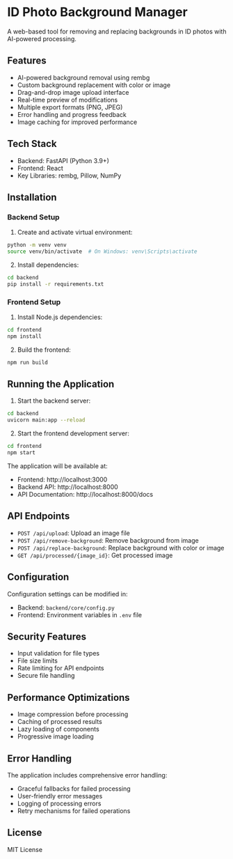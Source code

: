 # ID Photo Background Manager

A web-based tool for removing and replacing backgrounds in ID photos with AI-powered processing.

## Features

- AI-powered background removal using rembg
- Custom background replacement with color or image
- Drag-and-drop image upload interface
- Real-time preview of modifications
- Multiple export formats (PNG, JPEG)
- Error handling and progress feedback
- Image caching for improved performance

## Tech Stack

- Backend: FastAPI (Python 3.9+)
- Frontend: React
- Key Libraries: rembg, Pillow, NumPy

## Installation

### Backend Setup

1. Create and activate virtual environment:
```bash
python -m venv venv
source venv/bin/activate  # On Windows: venv\Scripts\activate
```

2. Install dependencies:
```bash
cd backend
pip install -r requirements.txt
```

### Frontend Setup

1. Install Node.js dependencies:
```bash
cd frontend
npm install
```

2. Build the frontend:
```bash
npm run build
```

## Running the Application

1. Start the backend server:
```bash
cd backend
uvicorn main:app --reload
```

2. Start the frontend development server:
```bash
cd frontend
npm start
```

The application will be available at:
- Frontend: http://localhost:3000
- Backend API: http://localhost:8000
- API Documentation: http://localhost:8000/docs

## API Endpoints

- `POST /api/upload`: Upload an image file
- `POST /api/remove-background`: Remove background from image
- `POST /api/replace-background`: Replace background with color or image
- `GET /api/processed/{image_id}`: Get processed image

## Configuration

Configuration settings can be modified in:
- Backend: `backend/core/config.py`
- Frontend: Environment variables in `.env` file

## Security Features

- Input validation for file types
- File size limits
- Rate limiting for API endpoints
- Secure file handling

## Performance Optimizations

- Image compression before processing
- Caching of processed results
- Lazy loading of components
- Progressive image loading

## Error Handling

The application includes comprehensive error handling:
- Graceful fallbacks for failed processing
- User-friendly error messages
- Logging of processing errors
- Retry mechanisms for failed operations

## License

MIT License